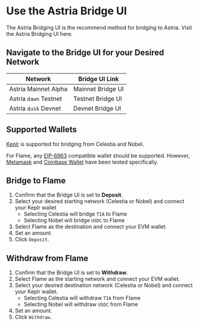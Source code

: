 <!-- markdownlint-disable MD041 MD033 -->

<script setup>
import { siteConfig } from '../config.js'

const bridge = siteConfig
</script>

# Use the Astria Bridge UI

The Astria Bridging UI is the recommend method for bridging to Astria.
Visit the Astria Bridging UI <a :href="bridge.flame.mainnet.bridging.ui_link"
target="_blank" rel="noopener noreferrer">here</a>.

## Navigate to the Bridge UI for your Desired Network

| Network | Bridge UI Link |
|---|---|
| Astria Mainnet Alpha | <a :href="bridge.flame.mainnet.bridging.ui_link" target="_blank" rel="noopener noreferrer">Mainnet Bridge UI</a> |
| Astria `dawn` Testnet | <a :href="bridge.flame.dawn.bridging.ui_link" target="_blank" rel="noopener noreferrer">Testnet Bridge UI</a> |
| Astria `dusk` Devnet | <a :href="bridge.flame.dusk.bridging.ui_link" target="_blank" rel="noopener noreferrer">Devnet Bridge UI</a> |

## Supported Wallets

[Keplr](https://www.keplr.app/) is supported for bridging from Celestia and
Nobel.

For Flame, any [EIP-6963](https://eips.ethereum.org/EIPS/eip-6963) compatible
wallet should be supported. However, [Metamask](https://metamask.io/) and [Coinbase
Wallet](https://www.coinbase.com/wallet) have been tested specifically.

## Bridge to Flame

1. Confirm that the Bridge UI is set to **Deposit**.
2. Select your desired starting network (Celestia or Nobel)
   and connect your Keplr wallet
    - Selecting Celestia will bridge `TIA` to Flame
    - Selecting Nobel will bridge `USDC` to Flame
3. Select Flame as the destination and connect your EVM wallet.
4. Set an amount.
5. Click `Deposit`.

## Withdraw from Flame

1. Confirm that the Bridge UI is set to **Withdraw**.
2. Select Flame as the starting network and connect your EVM wallet.
3. Select your desired destination network (Celestia or Nobel) and connect your
   Keplr wallet.
    - Selecting Celestia will withdraw `TIA` from Flame
    - Selecting Nobel will withdraw `USDC` from Flame
4. Set an amount.
5. Click `Withdraw`.
